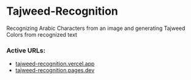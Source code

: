 # Tajweed-Recognition
Recognizing Arabic Characters from an image and generating Tajweed Colors from recognized text
### Active URLs:
- <a href="https://tajweed-recognition.vercel.app">tajweed-recognition.vercel.app</a>
- <a href="https://tajweed-recognition.pages.dev">tajweed-recognition.pages.dev</a>
